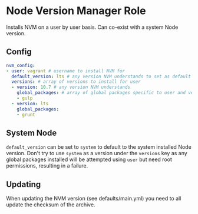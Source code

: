 Node Version Manager Role
=========================

Installs NVM on a user by user basis. Can co-exist with a system Node version. 

Config
------

```yaml
nvm_config:
- user: vagrant # username to install NVM for
  default_version: lts # any version NVM understands to set as default
  versions: # array of versions to install for user
  - version: 10.7 # any version NVM understands
    global_packages: # array of global packages specific to user and version 
    - gulp
  - version: lts
    global_packages:
    - grunt
```

System Node
-----------

`default_version` can be set to `system` to default to the system installed Node version. Don't
try to use `system` as a version under the `versions` key as any global packages installed will
be attempted using `user` but need root permissions, resulting in a failure.


Updating
--------

When updating the NVM version (see defaults/main.yml) you need to all update the checksum of the
archive.
